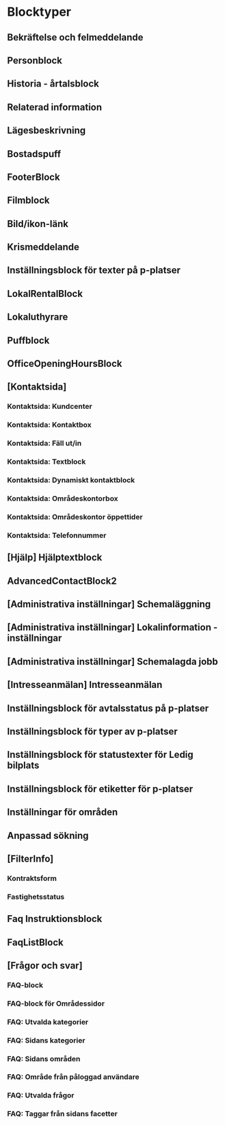 <!-- TITLE: Blocktyper -->
<!-- SUBTITLE: A quick summary of Blocktyper -->

# Blocktyper
## Bekräftelse och felmeddelande

## Personblock

## Historia - årtalsblock

## Relaterad information

## Lägesbeskrivning

## Bostadspuff

## FooterBlock

## Filmblock

## Bild/ikon-länk

## Krismeddelande

## Inställningsblock för texter på p-platser

## LokalRentalBlock

## Lokaluthyrare

## Puffblock

## OfficeOpeningHoursBlock

## [Kontaktsida] 
### Kontaktsida: Kundcenter

### Kontaktsida: Kontaktbox

### Kontaktsida: Fäll ut/in

### Kontaktsida: Textblock

### Kontaktsida: Dynamiskt kontaktblock

### Kontaktsida: Områdeskontorbox

### Kontaktsida: Områdeskontor öppettider

### Kontaktsida: Telefonnummer

## [Hjälp] Hjälptextblock

## AdvancedContactBlock2

## [Administrativa inställningar] Schemaläggning

## [Administrativa inställningar] Lokalinformation - inställningar

## [Administrativa inställningar] Schemalagda jobb

## [Intresseanmälan] Intresseanmälan

## Inställningsblock för avtalsstatus på p-platser

## Inställningsblock för typer av p-platser

## Inställningsblock för statustexter för Ledig bilplats

## Inställningsblock för etiketter för p-platser

## Inställningar för områden

## Anpassad sökning

## [FilterInfo] 
### Kontraktsform

### Fastighetsstatus

## Faq Instruktionsblock

## FaqListBlock

## [Frågor och svar] 
### FAQ-block

### FAQ-block för Områdessidor

### FAQ: Utvalda kategorier

### FAQ: Sidans kategorier

### FAQ: Sidans områden

### FAQ: Område från påloggad användare

### FAQ: Utvalda frågor

### FAQ: Taggar från sidans facetter